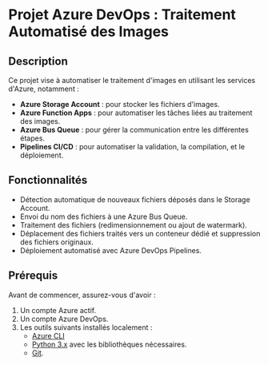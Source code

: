 # Projet Azure DevOps : Traitement Automatisé des Images

## Description
Ce projet vise à automatiser le traitement d'images en utilisant les services d'Azure, notamment :
- **Azure Storage Account** : pour stocker les fichiers d'images.
- **Azure Function Apps** : pour automatiser les tâches liées au traitement des images.
- **Azure Bus Queue** : pour gérer la communication entre les différentes étapes.
- **Pipelines CI/CD** : pour automatiser la validation, la compilation, et le déploiement.

## Fonctionnalités
- Détection automatique de nouveaux fichiers déposés dans le Storage Account.
- Envoi du nom des fichiers à une Azure Bus Queue.
- Traitement des fichiers (redimensionnement ou ajout de watermark).
- Déplacement des fichiers traités vers un conteneur dédié et suppression des fichiers originaux.
- Déploiement automatisé avec Azure DevOps Pipelines.

## Prérequis
Avant de commencer, assurez-vous d'avoir :
1. Un compte Azure actif.
2. Un compte Azure DevOps.
3. Les outils suivants installés localement :
   - [Azure CLI](https://learn.microsoft.com/en-us/cli/azure/install-azure-cli)
   - [Python 3.x](https://www.python.org/downloads/) avec les bibliothèques nécessaires.
   - [Git](https://git-scm.com/).
